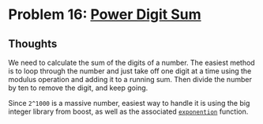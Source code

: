 # Problem 16: [Power Digit Sum](https://projecteuler.net/problem=16)

## Thoughts
We need to calculate the sum of the digits of a number. The easiest method is to loop through the number and just take off one digit at a time using the modulus operation and adding it to a running sum. Then divide the number by ten to remove the digit, and keep going.

Since `2^1000` is a massive number, easiest way to handle it is using the big integer library from boost, as well as the associated [`exponention`](https://www.boost.org/doc/libs/1_73_0/boost/math/special_functions/pow.hpp) function.